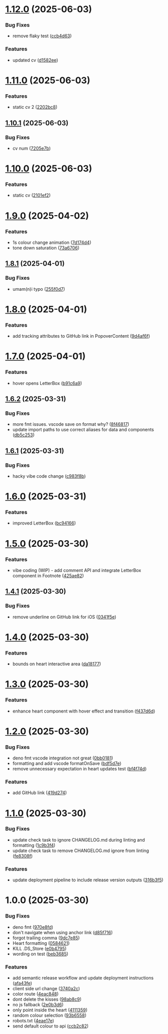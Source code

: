 # [1.12.0](https://github.com/seangreen-org/sg-fresh/compare/v1.11.0...v1.12.0) (2025-06-03)


### Bug Fixes

* remove flaky test ([ccb4d63](https://github.com/seangreen-org/sg-fresh/commit/ccb4d63107754f5c37d725331fdbb154355e8b05))


### Features

* updated cv ([d1582ee](https://github.com/seangreen-org/sg-fresh/commit/d1582eefce70a813c380241ace8366481b0ef669))

# [1.11.0](https://github.com/seangreen-org/sg-fresh/compare/v1.10.1...v1.11.0) (2025-06-03)


### Features

* static cv 2 ([2202bc8](https://github.com/seangreen-org/sg-fresh/commit/2202bc8592747b05ca67d0143b43e0c4fae50c98))

## [1.10.1](https://github.com/seangreen-org/sg-fresh/compare/v1.10.0...v1.10.1) (2025-06-03)


### Bug Fixes

* cv num ([7205e7b](https://github.com/seangreen-org/sg-fresh/commit/7205e7ba12133e57a7c16978a0c4ef54a72fb847))

# [1.10.0](https://github.com/seangreen-org/sg-fresh/compare/v1.9.0...v1.10.0) (2025-06-03)


### Features

* static cv ([2101ef2](https://github.com/seangreen-org/sg-fresh/commit/2101ef2b5ec5f8c3a444e49f25a35ff4976e4193))

# [1.9.0](https://github.com/seangreen-org/sg-fresh/compare/v1.8.1...v1.9.0) (2025-04-02)


### Features

* 1s colour change animation ([7d174d4](https://github.com/seangreen-org/sg-fresh/commit/7d174d4d23776513fd589cfc22b8da41cb2dd098))
* tone down saturation ([73a6706](https://github.com/seangreen-org/sg-fresh/commit/73a6706261b05cf26c3c18f683a41d77e0d55d4d))

## [1.8.1](https://github.com/seangreen-org/sg-fresh/compare/v1.8.0...v1.8.1) (2025-04-01)


### Bug Fixes

* umam(n)i typo ([255f0d7](https://github.com/seangreen-org/sg-fresh/commit/255f0d7e925753e74d7a8bc98a3657615d971cf6))

# [1.8.0](https://github.com/seangreen-org/sg-fresh/compare/v1.7.0...v1.8.0) (2025-04-01)


### Features

* add tracking attributes to GitHub link in PopoverContent ([9d4af6f](https://github.com/seangreen-org/sg-fresh/commit/9d4af6fdde822cde8868a649c6908a5fb3e58116))

# [1.7.0](https://github.com/seangreen-org/sg-fresh/compare/v1.6.2...v1.7.0) (2025-04-01)

### Features

- hover opens LetterBox
  ([b91c6a9](https://github.com/seangreen-org/sg-fresh/commit/b91c6a951eeb50db270c4cb03586c4d16826c645))

## [1.6.2](https://github.com/seangreen-org/sg-fresh/compare/v1.6.1...v1.6.2) (2025-03-31)

### Bug Fixes

- more fmt issues. vscode save on format why?
  ([8f46817](https://github.com/seangreen-org/sg-fresh/commit/8f4681711cc62c0e0ee841b6df9c327915a85314))
- update import paths to use correct aliases for data and components
  ([db5c253](https://github.com/seangreen-org/sg-fresh/commit/db5c253c38b92dd781a170410830a6bb5d79ff16))

## [1.6.1](https://github.com/seangreen-org/sg-fresh/compare/v1.6.0...v1.6.1) (2025-03-31)

### Bug Fixes

- hacky vibe code change
  ([c983f8b](https://github.com/seangreen-org/sg-fresh/commit/c983f8bc4e196c4d2984e86b66358a73ae388472))

# [1.6.0](https://github.com/seangreen-org/sg-fresh/compare/v1.5.0...v1.6.0) (2025-03-31)

### Features

- improved LetterBox
  ([bc94166](https://github.com/seangreen-org/sg-fresh/commit/bc94166496ea99cf05a790310a527dc936336658))

# [1.5.0](https://github.com/seangreen-org/sg-fresh/compare/v1.4.1...v1.5.0) (2025-03-30)

### Features

- vibe coding (WIP) - add comment API and integrate LetterBox component in
  Footnote
  ([425ae82](https://github.com/seangreen-org/sg-fresh/commit/425ae8264b21d697cc3ac58d7868b5b559190b6a))

## [1.4.1](https://github.com/seangreen-org/sg-fresh/compare/v1.4.0...v1.4.1) (2025-03-30)

### Bug Fixes

- remove underline on GitHub link for iOS
  ([0341f5e](https://github.com/seangreen-org/sg-fresh/commit/0341f5ee84ac74bab7547c16e2867094b6e3e9ea))

# [1.4.0](https://github.com/seangreen-org/sg-fresh/compare/v1.3.0...v1.4.0) (2025-03-30)

### Features

- bounds on heart interactive area
  ([da18177](https://github.com/seangreen-org/sg-fresh/commit/da18177725e20ae3f30c5d807e44109b3c843a03))

# [1.3.0](https://github.com/seangreen-org/sg-fresh/compare/v1.2.0...v1.3.0) (2025-03-30)

### Features

- enhance heart component with hover effect and transition
  ([f437d6d](https://github.com/seangreen-org/sg-fresh/commit/f437d6d5740b0199752230485013fef8b5754289))

# [1.2.0](https://github.com/seangreen-org/sg-fresh/compare/v1.1.0...v1.2.0) (2025-03-30)

### Bug Fixes

- deno fmt vscode integration not great
  ([0bb0181](https://github.com/seangreen-org/sg-fresh/commit/0bb0181a56b4bbf8e7da71c3a5f4efe256883ced))
- formatting and add vscode formatOnSave
  ([bdf5d7e](https://github.com/seangreen-org/sg-fresh/commit/bdf5d7e713ee79b7ac9ea3c06a45b3fb06fe0b7e))
- remove unnecessary expectation in heart updates test
  ([bf4f74d](https://github.com/seangreen-org/sg-fresh/commit/bf4f74d0e5168e7e7ee0e768e34cf4edd128319c))

### Features

- add GitHub link
  ([419d274](https://github.com/seangreen-org/sg-fresh/commit/419d2743e79248e98a4948d16fd89dd3035217ac))

# [1.1.0](https://github.com/seangreen-org/sg-fresh/compare/v1.0.0...v1.1.0) (2025-03-30)

### Bug Fixes

- update check task to ignore CHANGELOG.md during linting and formatting
  ([1c9b3f4](https://github.com/seangreen-org/sg-fresh/commit/1c9b3f4e859255939ecf958ed9312c5fda903ef0))
- update check task to remove CHANGELOG.md ignore from linting
  ([fe8308f](https://github.com/seangreen-org/sg-fresh/commit/fe8308fc3ba2c0390320626bf734afcd2715609b))

### Features

- update deployment pipeline to include release version outputs
  ([316b3f5](https://github.com/seangreen-org/sg-fresh/commit/316b3f5c58248900b3780b23bd2f978e5288981e))

# 1.0.0 (2025-03-30)

### Bug Fixes

- deno fmt
  ([970e8fd](https://github.com/seangreen-org/sg-fresh/commit/970e8fd731d8b327c51b0025a710c284c5f91a53))
- don't navigate when using anchor link
  ([d85f716](https://github.com/seangreen-org/sg-fresh/commit/d85f7167c583dc9818b34fd5d7a106e7a594c187))
- forgot trailing comma
  ([9dc7e85](https://github.com/seangreen-org/sg-fresh/commit/9dc7e8566173584234042e89592d41fc2b28c29b))
- Heart formatting
  ([0584621](https://github.com/seangreen-org/sg-fresh/commit/058462171c970fccd65a6a067e3cda79ec4b4f5d))
- KILL .DS_Store
  ([e0b4795](https://github.com/seangreen-org/sg-fresh/commit/e0b4795e57989329235d68b3d8714a46701e4ac6))
- wording on test
  ([beb3685](https://github.com/seangreen-org/sg-fresh/commit/beb36850c2f74bc100204d1ae38d0171dee44411))

### Features

- add semantic release workflow and update deployment instructions
  ([afa43fe](https://github.com/seangreen-org/sg-fresh/commit/afa43fe691c1ae55564c57f1eeea10d65244993c))
- client side url change
  ([3740a2c](https://github.com/seangreen-org/sg-fresh/commit/3740a2ca51eaf9140b8d4320a13bf662a0be6ea4))
- color route
  ([4eac848](https://github.com/seangreen-org/sg-fresh/commit/4eac848b8be891257d9d2f01ab194f88736d42eb))
- dont delete the kisses
  ([98ab8c9](https://github.com/seangreen-org/sg-fresh/commit/98ab8c974d61c185eee1ebf8f4779e2595d50500))
- no js fallback
  ([2e0b3d6](https://github.com/seangreen-org/sg-fresh/commit/2e0b3d642776b016279169c004c7c3ed875743f0))
- only point inside the heart
  ([4111359](https://github.com/seangreen-org/sg-fresh/commit/4111359ef303dfe002aeef2b71311e5fb5880ceb))
- random colour selection
  ([93b6558](https://github.com/seangreen-org/sg-fresh/commit/93b655826d435400b9894f7237a2ff9a9e6d59ec))
- robots.txt
  ([4eae17e](https://github.com/seangreen-org/sg-fresh/commit/4eae17e35e325e046f60f35dd18ffab6724dc244))
- send default colour to api
  ([ccb2c82](https://github.com/seangreen-org/sg-fresh/commit/ccb2c822ef2897073dfbe6fce039430b6118fbb6))
